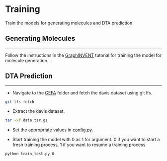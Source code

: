 # Training

Train the models for generating molecules and DTA prediction.

## Generating Molecules

---

Follow the instructions in the [GraphINVENT](../GraphINVENT/tutorials) tutorial for training the model for molecule generation.

## DTA Prediction

---

* Navigate to the [GEFA](../GEFA) folder and fetch the davis dataset using git lfs.

```bash
git lfs fetch
```

* Extract the davis dataset.

```bash
tar -xf data.tar.gz
```

* Set the appropriate values in [config.py](../GEFA/config.py).

* Start training the model with 0 as 1 for argument. 0 if you want to start a fresh training process, 1 if you want to resume a training process.

```bash
python train_test.py 0
```
